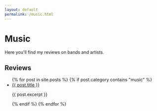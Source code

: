 ```yaml
---
layout: default
permalink: /music.html
---
```

# Music

Here you'll find my reviews on bands and artists.

## Reviews
<ul>
	{% for post in site.posts %}
    {% if post.category contains "music" %}
<li>
<a href="{{ site.url }}{{site.baseurl}}{{ post.url }}">{{ post.title }}</a>	
</li>
<p>{{ post.excerpt }}</p>
        {% endif %}
        {% endfor %}
</ul>
